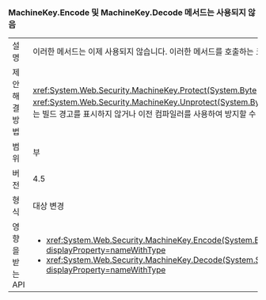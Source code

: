### <a name="machinekeyencode-and-machinekeydecode-methods-are-now-obsolete"></a>MachineKey.Encode 및 MachineKey.Decode 메서드는 사용되지 않음

|   |   |
|---|---|
|설명|이러한 메서드는 이제 사용되지 않습니다. 이러한 메서드를 호출하는 코드를 컴파일하면 컴파일러 경고가 생성됩니다.|
|제안 해결 방법|<xref:System.Web.Security.MachineKey.Protect(System.Byte[],System.String[])> 및 <xref:System.Web.Security.MachineKey.Unprotect(System.Byte[],System.String[])>를 대신 사용하는 것이 좋습니다. 또는 빌드 경고를 표시하지 않거나 이전 컴파일러를 사용하여 방지할 수 있습니다. API는 계속 지원됩니다.|
|범위|부|
|버전|4.5|
|형식|대상 변경|
|영향을 받는 API|<ul><li><xref:System.Web.Security.MachineKey.Encode(System.Byte[],System.Web.Security.MachineKeyProtection)?displayProperty=nameWithType></li><li><xref:System.Web.Security.MachineKey.Decode(System.String,System.Web.Security.MachineKeyProtection)?displayProperty=nameWithType></li></ul>|

